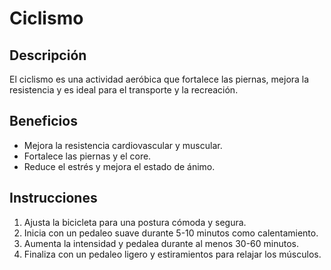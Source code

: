 # Ciclismo
## Descripción
El ciclismo es una actividad aeróbica que fortalece las piernas, mejora la resistencia y es ideal para el transporte y la recreación.
## Beneficios
- Mejora la resistencia cardiovascular y muscular.
- Fortalece las piernas y el core.
- Reduce el estrés y mejora el estado de ánimo.
## Instrucciones
1. Ajusta la bicicleta para una postura cómoda y segura.
2. Inicia con un pedaleo suave durante 5-10 minutos como calentamiento.
3. Aumenta la intensidad y pedalea durante al menos 30-60 minutos.
4. Finaliza con un pedaleo ligero y estiramientos para relajar los músculos.
